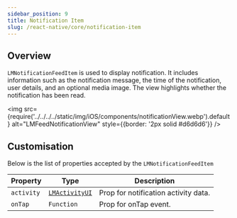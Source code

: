 ```yaml
---
sidebar_position: 9
title: Notification Item
slug: /react-native/core/notification-item
---
```


## Overview

`LMNotificationFeedItem` is used to display notification. It includes information such as the notification message, the time of the notification, user details, and an optional media image. The view highlights whether the notification has been read.

<img
src={require('../../../../static/img/iOS/components/notificationView.webp').default}
alt="LMFeedNotificationView"
style={{border: '2px solid #d6d6d6'}}
/>

## Customisation

Below is the list of properties accepted by the `LMNotificationFeedItem`

| Property   | Type                                              | Description                          |
| ---------- | ------------------------------------------------- | ------------------------------------ |
| `activity` | [`LMActivityUI`](../Models/LMActivityViewData.md) | Prop for notification activity data. |
| `onTap`    | `Function`                                        | Prop for onTap event.                |

